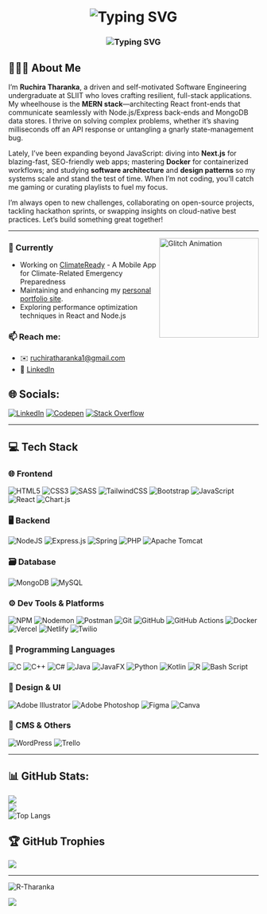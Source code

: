 <h1 align="center">
  <img src="https://readme-typing-svg.herokuapp.com?font=Poppins&weight=500&size=32&duration=2500&pause=1500&color=F7F7F7&center=true&vCenter=true&lines=Hi+There+%F0%9F%91%8B;I'm+Ruchira+Tharanka" alt="Typing SVG" />
</h1>

<h3 align="center">
  <img src="https://readme-typing-svg.herokuapp.com?font=Fira+Code&size=28&duration=2500&pause=1500&width=630&lines=A+passionate+full-stack+developer;Software+Engineering+Undergraduate+" alt="Typing SVG" />
</h3>

## 🧑🏻‍💻 About Me
I’m **Ruchira Tharanka**, a driven and self-motivated Software Engineering undergraduate at SLIIT who loves crafting resilient, full-stack applications. My wheelhouse is the **MERN stack**—architecting React front-ends that communicate seamlessly with Node.js/Express back-ends and MongoDB data stores. I thrive on solving complex problems, whether it’s shaving milliseconds off an API response or untangling a gnarly state-management bug. 

Lately, I’ve been expanding beyond JavaScript: diving into **Next.js** for blazing-fast, SEO-friendly web apps; mastering **Docker** for containerized workflows; and studying **software architecture** and **design patterns** so my systems scale and stand the test of time. When I’m not coding, you’ll catch me gaming or curating playlists to fuel my focus.

I’m always open to new challenges, collaborating on open-source projects, tackling hackathon sprints, or swapping insights on cloud-native best practices. Let’s build something great together!

---

<img align="right"
     src="https://raw.githubusercontent.com/R-Tharanka/R-Tharanka/main/assets/Loop Glitch GIF by Psyklon.gif"
     alt="Glitch Animation"
     width="200" />


### 🔭 Currently
- Working on [ClimateReady](https://github.com/NIKKAvRULZ/ClimateReady) - A Mobile App for Climate-Related Emergency Preparedness
- Maintaining and enhancing my [personal portfolio site](https://ruchira-portfolio.vercel.app).  
- Exploring performance optimization techniques in React and Node.js  

### 📫 **Reach me:**  
- ✉️ ruchiratharanka1@gmail.com  
- 🔗 [LinkedIn](https://linkedin.com/in/ruchira-tharanka-b020992a6)

## 🌐 Socials:
[![LinkedIn](https://img.shields.io/badge/LinkedIn-%230077B5.svg?logo=linkedin&logoColor=white)](https://linkedin.com/in/ruchira-tharanka-b020992a6) [![Codepen](https://img.shields.io/badge/Codepen-000000?style=for-the-badge&logo=codepen&logoColor=white)](https://codepen.io/Ruchira-Tharanka) 
[![Stack Overflow](https://img.shields.io/badge/-Stackoverflow-FE7A16?logo=stack-overflow&logoColor=white)](https://stackoverflow.com/users/17022726) 
<br>

---
## 💻 Tech Stack

### 🌐 Frontend
![HTML5](https://img.shields.io/badge/html5-%23E34F26.svg?style=for-the-badge&logo=html5&logoColor=white)
![CSS3](https://img.shields.io/badge/css3-%231572B6.svg?style=for-the-badge&logo=css3&logoColor=white)
![SASS](https://img.shields.io/badge/SASS-hotpink.svg?style=for-the-badge&logo=SASS&logoColor=white)
![TailwindCSS](https://img.shields.io/badge/tailwindcss-%2338B2AC.svg?style=for-the-badge&logo=tailwind-css&logoColor=white)
![Bootstrap](https://img.shields.io/badge/bootstrap-%238511FA.svg?style=for-the-badge&logo=bootstrap&logoColor=white)
![JavaScript](https://img.shields.io/badge/javascript-%23323330.svg?style=for-the-badge&logo=javascript&logoColor=%23F7DF1E)
![React](https://img.shields.io/badge/react-%2320232a.svg?style=for-the-badge&logo=react&logoColor=%2361DAFB)
![Chart.js](https://img.shields.io/badge/chart.js-F5788D.svg?style=for-the-badge&logo=chart.js&logoColor=white)
### 🖥️ Backend
![NodeJS](https://img.shields.io/badge/node.js-6DA55F?style=for-the-badge&logo=node.js&logoColor=white)
![Express.js](https://img.shields.io/badge/express.js-%23404d59.svg?style=for-the-badge&logo=express&logoColor=%2361DAFB)
![Spring](https://img.shields.io/badge/spring-%236DB33F.svg?style=for-the-badge&logo=spring&logoColor=white)
![PHP](https://img.shields.io/badge/php-%23777BB4.svg?style=for-the-badge&logo=php&logoColor=white)
![Apache Tomcat](https://img.shields.io/badge/apache%20tomcat-%23F8DC75.svg?style=for-the-badge&logo=apache-tomcat&logoColor=black)
### 🗃️ Database
![MongoDB](https://img.shields.io/badge/MongoDB-%234ea94b.svg?style=for-the-badge&logo=mongodb&logoColor=white)
![MySQL](https://img.shields.io/badge/mysql-4479A1.svg?style=for-the-badge&logo=mysql&logoColor=white)
### ⚙️ Dev Tools & Platforms
![NPM](https://img.shields.io/badge/NPM-%23CB3837.svg?style=for-the-badge&logo=npm&logoColor=white)
![Nodemon](https://img.shields.io/badge/NODEMON-%23323330.svg?style=for-the-badge&logo=nodemon&logoColor=%BBDEAD)
![Postman](https://img.shields.io/badge/Postman-FF6C37?style=for-the-badge&logo=postman&logoColor=white)
![Git](https://img.shields.io/badge/git-%23F05033.svg?style=for-the-badge&logo=git&logoColor=white)
![GitHub](https://img.shields.io/badge/github-%23121011.svg?style=for-the-badge&logo=github&logoColor=white)
![GitHub Actions](https://img.shields.io/badge/github%20actions-%232671E5.svg?style=for-the-badge&logo=githubactions&logoColor=white) 
![Docker](https://img.shields.io/badge/docker-%230db7ed.svg?style=for-the-badge&logo=docker&logoColor=white)
![Vercel](https://img.shields.io/badge/vercel-%23000000.svg?style=for-the-badge&logo=vercel&logoColor=white)
![Netlify](https://img.shields.io/badge/netlify-%23000000.svg?style=for-the-badge&logo=netlify&logoColor=#00C7B7)
![Twilio](https://img.shields.io/badge/Twilio-F22F46?style=for-the-badge&logo=Twilio&logoColor=white)
### 🧠 Programming Languages
![C](https://img.shields.io/badge/c-%2300599C.svg?style=for-the-badge&logo=c&logoColor=white)
![C++](https://img.shields.io/badge/c++-%2300599C.svg?style=for-the-badge&logo=c%2B%2B&logoColor=white)
![C#](https://img.shields.io/badge/c%23-%23239120.svg?style=for-the-badge&logo=csharp&logoColor=white)
![Java](https://img.shields.io/badge/java-%23ED8B00.svg?style=for-the-badge&logo=openjdk&logoColor=white)
![JavaFX](https://img.shields.io/badge/javafx-%23FF0000.svg?style=for-the-badge&logo=javafx&logoColor=white)
![Python](https://img.shields.io/badge/python-3670A0?style=for-the-badge&logo=python&logoColor=ffdd54)
![Kotlin](https://img.shields.io/badge/kotlin-%237F52FF.svg?style=for-the-badge&logo=kotlin&logoColor=white)
![R](https://img.shields.io/badge/r-%23276DC3.svg?style=for-the-badge&logo=r&logoColor=white)
![Bash Script](https://img.shields.io/badge/bash_script-%23121011.svg?style=for-the-badge&logo=gnu-bash&logoColor=white)
### 🎨 Design & UI
![Adobe Illustrator](https://img.shields.io/badge/adobe%20illustrator-%23FF9A00.svg?style=for-the-badge&logo=adobe%20illustrator&logoColor=white)
![Adobe Photoshop](https://img.shields.io/badge/adobe%20photoshop-%2331A8FF.svg?style=for-the-badge&logo=adobe%20photoshop&logoColor=white)
![Figma](https://img.shields.io/badge/figma-%23F24E1E.svg?style=for-the-badge&logo=figma&logoColor=white)
![Canva](https://img.shields.io/badge/Canva-%2300C4CC.svg?style=for-the-badge&logo=Canva&logoColor=white)
### 🧩 CMS & Others
![WordPress](https://img.shields.io/badge/WordPress-%23117AC9.svg?style=for-the-badge&logo=WordPress&logoColor=white)
![Trello](https://img.shields.io/badge/Trello-%23026AA7.svg?style=for-the-badge&logo=Trello&logoColor=white)

--- 

## 📊 GitHub Stats: 
![](https://github-readme-stats.vercel.app/api?username=R-Tharanka&theme=dark&hide_border=false&include_all_commits=false&count_private=true)<br/>
![](https://nirzak-streak-stats.vercel.app/?user=R-Tharanka&theme=dark&hide_border=false)<br/>
![Top Langs](https://github-readme-stats.vercel.app/api/top-langs/?username=R-Tharanka&&theme=dark&hide_border=false&include_all_commits=true&count_private=true&layout=compact&langs_count=10)

## 🏆 GitHub Trophies
<!--[![committers.top badge](https://user-badge.committers.top/sri_lanka/R-Tharanka.svg)](https://user-badge.committers.top/sri_lanka/R-Tharanka)-->
 ![](https://github-trophies.vercel.app/?username=R-Tharanka&theme=radical&no-frame=false&no-bg=true&margin-w=4) 
<!-- ![](https://github-profile-trophy.vercel.app/?username=R-Tharanka&theme=radical&no-frame=false&no-bg=true&margin-w=4) -->

---

<p align="left"> <img src="https://komarev.com/ghpvc/?username=R-Tharanka&label=Profile%20views&color=0e75b6&style=flat" alt="R-Tharanka" /> </p>

[![](https://visitcount.itsvg.in/api?id=R-Tharanka&icon=0&color=0)](https://visitcount.itsvg.in)
